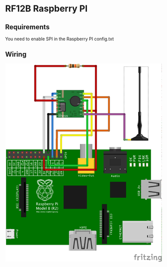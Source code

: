 # RF12B Raspberry PI

## Requirements

You need to enable SPI in the Raspberry PI config.txt 

## Wiring

![wiring](wiring.png)
